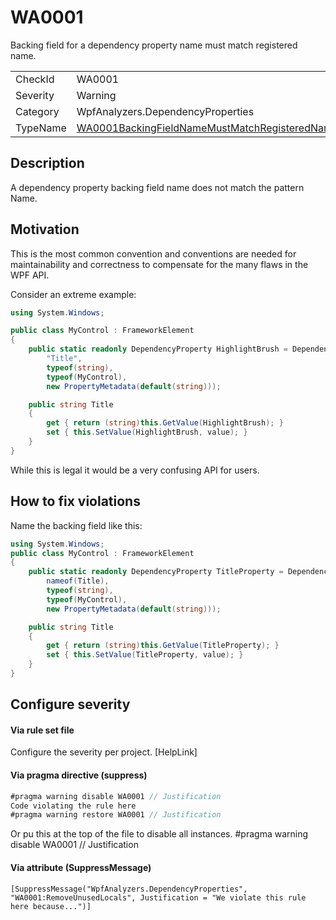 ﻿# WA0001
Backing field for a dependency property name must match registered name.

<table>
<tr>
  <td>CheckId</td>
  <td>WA0001</td>
</tr>
<tr>
  <td>Severity</td>
  <td>Warning</td>
</tr>
<tr>
  <td>Category</td>
  <td>WpfAnalyzers.DependencyProperties</td>
</tr>
<tr>
  <td>TypeName</td>
  <td><a href="http://github.com/DotNetAnalyzers/WpfAnalyzers/blob/master/WpfAnalyzers.Analyzers/DependencyProperties/WA0001FieldNameMustMatchRegisteredName.cs">WA0001BackingFieldNameMustMatchRegisteredName</a></td>
</tr>
</table>

## Description

A dependency property backing field name does not match the pattern <RegisteredName>Name.

## Motivation

This is the most common convention and conventions are needed for maintainability and correctness to compensate for the many flaws in the WPF API.

Consider an extreme example:
```C#
using System.Windows;

public class MyControl : FrameworkElement
{
    public static readonly DependencyProperty HighlightBrush = DependencyProperty.Register(
        "Title",
        typeof(string),
        typeof(MyControl),
        new PropertyMetadata(default(string)));

    public string Title
    {
        get { return (string)this.GetValue(HighlightBrush); }
        set { this.SetValue(HighlightBrush, value); }
    }
}
```

While this is legal it would be a very confusing API for users.

## How to fix violations

Name the backing field like this:

```C#
using System.Windows;
public class MyControl : FrameworkElement
{
    public static readonly DependencyProperty TitleProperty = DependencyProperty.Register(
        nameof(Title),
        typeof(string),
        typeof(MyControl),
        new PropertyMetadata(default(string)));

    public string Title
    {
        get { return (string)this.GetValue(TitleProperty); }
        set { this.SetValue(TitleProperty, value); }
    }
}
```

## Configure severity

#### Via rule set file

Configure the severity per project. [HelpLink]

#### Via pragma directive (suppress)
```C#
#pragma warning disable WA0001 // Justification
Code violating the rule here
#pragma warning restore WA0001 // Justification
```

Or pu this at the top of the file to disable all instances.
#pragma warning disable WA0001 // Justification

#### Via attribute (SuppressMessage)

`[SuppressMessage("WpfAnalyzers.DependencyProperties", "WA0001:RemoveUnusedLocals", Justification = "We violate this rule here because...")]`
